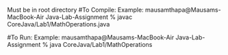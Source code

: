 Must be in root directory
#To Compile:
Example: mausamthapa@Mausams-MacBook-Air Java-Lab-Assignment % javac CoreJava/Lab1/MathOperations.java

#To Run:
Example: mausamthapa@Mausams-MacBook-Air Java-Lab-Assignment % java CoreJava/Lab1/MathOperations
